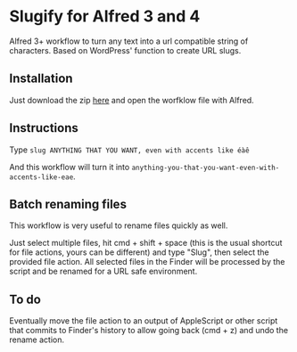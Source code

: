 # Slugify for Alfred 3 and 4
Alfred 3+ workflow to turn any text into a url compatible string of characters. Based on WordPress' function to create URL slugs.

## Installation
Just download the zip [here](https://github.com/david-treblig/slugify-alfred-3/blob/master/Slugify.alfredworkflow?raw=true) and open the worfklow file with Alfred.

## Instructions
Type ```slug ANYTHING THAT YOU WANT, even with accents like éàê```

And this workflow will turn it into ```anything-you-that-you-want-even-with-accents-like-eae```.

## Batch renaming files
This workflow is very useful to rename files quickly as well. 

Just select multiple files, hit cmd + shift + space (this is the usual shortcut for file actions, yours can be different) and type "Slug", then select the provided file action. All selected files in the Finder will be processed by the script and be renamed for a URL safe environment.

## To do
Eventually move the file action to an output of AppleScript or other script that commits to Finder's history to allow going back (cmd + z) and undo the rename action.
